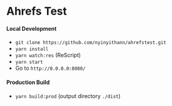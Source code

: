 # Ahrefs Test

#### Local Development
- `git clone https://github.com/nyinyithann/ahrefstest.git`
- `yarn install`
- `yarn watch:res` (ReScript)
- `yarn start` 
- Go to `http://0.0.0.0:8080/`

#### Production Build
- `yarn build:prod` (output directory `./dist`)

